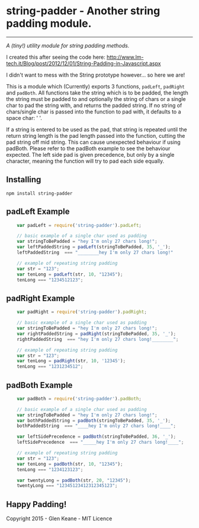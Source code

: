 # string-padder - Another string padding module.
---------------

*A (tiny!) utility module for string padding methods.*

I created this after seeing the code here: http://www.lm-tech.it/Blog/post/2012/12/01/String-Padding-in-Javascript.aspx

I didn't want to mess with the String prototype however... so here we are!

This is a module which (Currently) exports 3 functions, `padLeft`, `padRight` and `padBoth`. All functions take the string which is to be padded, the length the string must be padded to and optionally the string of chars or a single char to pad the string with, and returns the padded string. If no string of chars/single char is passed into the function to pad with, it defaults to a space char: ' '.

If a string is entered to be used as the pad, that string is repeated until the return string length is the pad length passed into the function, cutting the pad string off mid string. This can cause unexpected behaviour if using padBoth. Please refer to the padBoth example to see the behaviour expected. The left side pad is given precedence, but only by a single character, meaning the function will try to pad each side equally.

## Installing

```npm install string-padder```


## padLeft Example
```javascript
	var padLeft = require('string-padder').padLeft;

	// basic example of a single char used as padding
	var stringToBePadded = "hey I'm only 27 chars long!";
	var leftPaddedString = padLeft(stringToBePadded, 35, '_');
	leftPaddedString  === "________hey I'm only 27 chars long!"

	// example of repeating string padding
	var str = "123";
	var tenLong = padLeft(str, 10, "12345");
	tenLong === "1234512123";
```

## padRight Example
```javascript
	var padRight = require('string-padder').padRight;

	// basic example of a single char used as padding
	var stringToBePadded = "hey I'm only 27 chars long!";
	var rightPaddedString = padRight(stringToBePadded, 35, '_');
	rightPaddedString  === "hey I'm only 27 chars long!________";

	// example of repeating string padding
	var str = "123";
	var tenLong = padRight(str, 10, '12345');
	tenLong === "1231234512";
```

## padBoth Example
```javascript
	var padBoth = require('string-padder').padBoth;

	// basic example of a single char used as padding
	var stringToBePadded = "hey I'm only 27 chars long!";
	var bothPaddedString = padBoth(stringToBePadded, 35, '_');
	bothPaddedString  === "____hey I'm only 27 chars long!____";

	var leftSidePrecedence = padBoth(stringToBePadded, 36, '_');
	leftSidePrecedence  === "_____hey I'm only 27 chars long!____";

	// example of repeating string padding
	var str = "123";
	var tenLong = padBoth(str, 10, "12345");
	tenLong === "1234123123";

	var twentyLong = padBoth(str, 20, "12345");
	twentyLong === "12345123412312345123";
```

## Happy Padding!

Copyright 2015 - Glen Keane - MIT Licence
